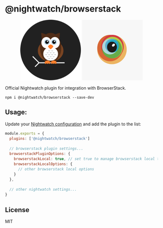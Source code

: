 # @nightwatch/browserstack

<p align=center>
  <img alt="Nightwatch.js Logo" src=".github/assets/nightwatch-logo.png" width=200 />
  <img src=".github/assets/browserstack-square.jpeg" width=200> 
</p>


Official Nightwatch plugin for integration with BrowserStack.

```
npm i @nightwatch/browserstack --save-dev
```

## Usage:

Update your [Nightwatch configuration](https://nightwatchjs.org/guide/configuration/overview.html) and add the plugin to the list:

```js
module.exports = {
  plugins: ['@nightwatch/browserstack']
  
  // browserstack plugin settings...
  browserstackPluginOptions: {
    browserstackLocal: true, // set true to manage browserstack local tunnel. Defaults to false.
    browserstackLocalOptions: {
      // other browserstack local options
    }
  },

  // other nightwatch settings...
}
```
## License
MIT
